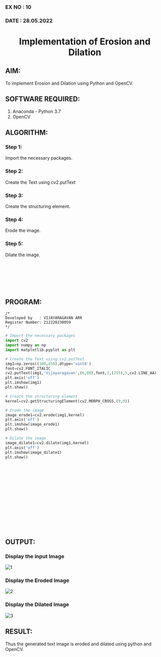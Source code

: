 ### EX NO : 10
### DATE  : 28.05.2022
# <p align="center">Implementation of Erosion and Dilation</p>


## AIM:
To implement Erosion and Dilation using Python and OpenCV.
## SOFTWARE REQUIRED:
1. Anaconda - Python 3.7
2. OpenCV
## ALGORITHM:
### Step 1:
Import the necessary packages.
### Step 2:
Create the Text using cv2.putText
### Step 3:
Create the structuring element.
### Step 4:
Erode the image.
### Step 5:
Dilate the image.

<br/><br/><br/><br/><br/>

## PROGRAM:
```
/*
Developed by   : VIJAYARAGAVAN ARR
Register Number: 212220230059
*/
```
``` Python
# Import the necessary packages
import cv2
import numpy as np
import matplotlib.pyplot as plt

# Create the Text using cv2.putText
img1=np.zeros((100,450),dtype='uint8')
font=cv2.FONT_ITALIC
cv2.putText(img1,'Vijayaragavan',(6,80),font,2,(255),5,cv2.LINE_AA)
plt.axis('off')
plt.imshow(img1)
plt.show()

# Create the structuring element
kernel=cv2.getStructuringElement(cv2.MORPH_CROSS,(9,9))

# Erode the image
image_erode1=cv2.erode(img1,kernel)
plt.axis('off')
plt.imshow(image_erode1)
plt.show()

# Dilate the image
image_dilate1=cv2.dilate(img1,kernel)
plt.axis('off')
plt.imshow(image_dilate1)
plt.show()
```

<br/><br/><br/><br/><br/><br/><br/><br/><br/><br/><br/><br/>

## OUTPUT:

### Display the input Image
![1](https://user-images.githubusercontent.com/75235488/172896461-10f7fa5c-6b26-42a1-833c-21db05f8db93.png)

### Display the Eroded Image
![2](https://user-images.githubusercontent.com/75235488/172896502-99d853a9-1480-4b54-b57b-f67aea739895.png)

### Display the Dilated Image
![3](https://user-images.githubusercontent.com/75235488/172896540-e1ef435b-b806-4958-8e66-3a02d78ab525.png)

## RESULT:
Thus the generated text image is eroded and dilated using python and OpenCV.
